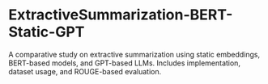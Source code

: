 # ExtractiveSummarization-BERT-Static-GPT
A comparative study on extractive summarization using static embeddings, BERT-based models, and GPT-based LLMs. Includes implementation, dataset usage, and ROUGE-based evaluation.
